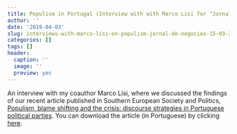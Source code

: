 ```yaml
---
title: Populism in Portugal (Interview with with Marco Lisi for "Jornal de negocios", 15-03-2019)
author: ''
date: '2019-04-03'
slug: interviews-with-marco-lisi-on-populism-jornal-de-negocios-15-03-2019
categories: []
tags: []
header:
  caption: ''
  image: ''
  preview: yes
---
```


An interview with my coauthor Marco Lisi, where we discussed the findings of our recent article published in Southern European Society and Politics, [Populism, blame shifting and the crisis: discourse strategies in Portuguese political parties](https://enricoborghetto.netlify.com/publication/sesp2019/). You can download the article (in Portuguese) by clicking [here](static/populism_jdn.pdf).   